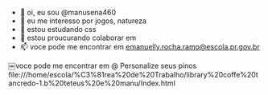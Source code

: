 - 👋 oi, eu sou @manusena460
- 👀 eu me interesso por jogos, natureza
- 🌱 estou estudando css
- 💞️ estou proucurando colaborar em 
- 📫 voce pode me encontrar em emanuelly.rocha.ramo@escola.pr.gov.br

<!---
manusena460/manusena460 is a ✨ special ✨ repository because its `README.md` (this file) appears on your GitHub profile.
You can click the Preview link to take a look at your changes.
--->
￼voce pode me encontrar em @
Personalize seus pinos
file:///home/escola/%C3%81rea%20de%20Trabalho/library%20coffe%20tancredo-1.b%20teteus%20e%20manu/Index.html
